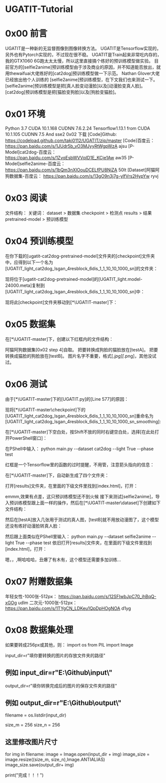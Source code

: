 # UGATIT-Tutorial
 
# 0x00 前言
UGATIT是一种新的无监督图像到图像转换方法。
UGATIT是Tensorflow实现的，另外也有Pytorch实现的，不过现在很不稳。
UGATIT是Train起来非常吃内存的，我的GTX1060 6G跑太太太慢，所以这里直接搞个练好的预训练模型做实验。
目前官方的[selfie2anime]预训练模型由于涉及商业的原因，并不知道能否放出，就用thewaifuai大佬练好的[cat2dog]预训练模型做一下示范。
Nathan Glover大佬已经放出他个人训练的 [selfie2anime]预训练模型，在下文我们也来测试一下。
[selfie2anime]预训练模型是把[真人脸变动漫脸]以及[动漫脸变真人脸]。
[cat2dog]预训练模型是把[猫脸变狗脸]以及[狗脸变猫脸]。
# 0x01 环境
Python 3.7
CUDA 10.1.168
CUDNN 7.6.2.24
Tensorflow1.13.1 from CUDA 10.1.105 CUDNN 7.5 And sse2
0x02 下载
[Code]Github:
https://codeload.github.com/taki0112/UGATIT/zip/master
[Code]百度云：
https://pan.baidu.com/s/1JUdr5b_vO3MJyyRtWgpWzA
ajsu
[P-Model]cat2dog-百度云：
https://pan.baidu.com/s/1ZvqEsbWVVpID1E_KCje1Aw 
aw35 
[P-Model]selfie2anime-百度云：
https://pan.baidu.com/s/1bQm3nXIOouDCELfPU8NjZA 
50lt 
[Dataset]阿猫阿狗数据集-百度云：
https://pan.baidu.com/s/13gO9n3j7g-ylfVrs2HypYw 
ryvj 
# 0x03 阅读
文件结构：
关键词：
dataset > 数据集
checkpoint > 检测点
results > 结果
pretrained-model > 预训练模型
# 0x04 预训练模型
在你下载的[ugatit-cat2dog-pretrained-model]文件夹的[checkpoint]文件夹中，应得到以下一个名为[UGATIT_light_cat2dog_lsgan_4resblock_6dis_1_1_10_10_1000_sn]的文件夹：

现将位于[ugatit-cat2dog-pretrained-model]的[UGATIT_light.model-24000.meta]复制到[UGATIT_light_cat2dog_lsgan_4resblock_6dis_1_1_10_10_1000_sn]中：

现将此[checkpoint]文件夹移动到[*\UGATIT-master]下：

# 0x05 数据集
在[*\UGATIT-master]下，创建以下红框内的文件结构：

阿猫阿狗数据集[0x02 step 4]自取。
把要转换成狗脸的猫脸放在[testA]。
把要转换成猫脸的狗脸放在[testB]。
图片名字不重要，格式[*.jpg][*.png]，其他没试过。
# 0x06 测试
由于[*\UGATIT-master]下的[UGATIT.py]的[Line 577]的原因：

现将[*\UGATIT-master\checkpoint]下的[UGATIT_light_cat2dog_lsgan_4resblock_6dis_1_1_10_10_1000_sn]重命名为[UGATIT_light_cat2dog_lsgan_4resblock_6dis_1_1_10_10_1000_sn_smoothing]:

在[*\UGATIT-master]下空白处，按Shift不放的同时右键空白处，选择[在此处打开PowerShell窗口]：

在PShell中输入：
python main.py --dataset cat2dog --light True --phase test

红框是一个Tensorflow里的函数的过时提醒，不用管，注意箭头指向的信息：

在[*\UGATIT-master]下，自动新生成了四个文件夹：

打开[results]文件夹，在里面的下级文件里找到[index.html]，打开：

emmm,效果有点差，这只预训练模型还不到火候
接下来测试[selfie2anime]，导入预训练模型跟上面一样的操作，然后在[*\UGATIT-master\dataset]下创建如下文件结构：

然后在[testA]放入几张用于测试的真人图，[testB]就不用放动漫图了，这个模型还没有练好动漫脸转真人脸：

然后跟上面类似在PShell里输入：
python main.py --dataset selfie2anime --light True --phase test
依旧打开[results]文件夹，在里面的下级文件里找到[index.html]，打开：

嗯，，,啊哈哈哈，丑爆了有木有，这个模型还需要多加训练...
# 0x07 附赠数据集
年轻女性-1000张-512px：
https://pan.baidu.com/s/12SFIwbJpC70_ihBqQ-xGOg 
udlm
二次元-1000张-512px：
https://pan.baidu.com/s/1TYgCN_LDKeu1QpDpHOgNOA 
d1yg 
# 0x08 数据集处理
如果要转成256px或其他，则：
import os
from PIL import Image

input_dir=r"填你要转换的图片的存放文件夹的路径"
## 例如 input_dir=r"E:\Github\input\\"
output_dir=r"填你转换完成后的图片的保存文件夹的路径"
## 例如 output_dir=r"E:\Github\output\\"

filename = os.listdir(input_dir)

size_m = 256
size_n = 256
## 这里修改图片尺寸
 
for img in filename:
    image = Image.open(input_dir + img)
    image_size = image.resize((size_m, size_n),Image.ANTIALIAS)
    image_size.save(output_dir+ img)

print("完成！！！")
